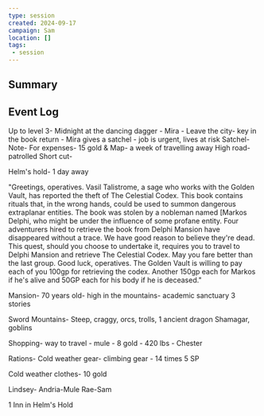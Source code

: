 ```yaml
---
type: session
created: 2024-09-17
campaign: Sam
location: []
tags:
 - session
---
```



## Summary

## Event Log

Up to level 3- 
Midnight at the dancing dagger - Mira - 
Leave the city- key in the book return - Mira gives a satchel - job is urgent, lives at risk
Satchel- Note- For expenses- 15 gold & Map- a week of travelling away
High road- patrolled 
Short cut- 

Helm's hold- 1 day away

"Greetings, operatives. Vasil Talistrome, a sage who works with the Golden Vault, has reported the theft of The Celestial Codex. This book contains rituals that, in the wrong hands, could be used to summon dangerous extraplanar entities. The book was stolen by a nobleman named [Markos Delphi, who might be under the influence of some profane entity. Four adventurers hired to retrieve the book from Delphi Mansion have disappeared without a trace. We have good reason to believe they're dead. This quest, should you choose to undertake it, requires you to travel to Delphi Mansion and retrieve The Celestial Codex. May you fare better than the last group. Good luck, operatives. The Golden Vault is willing to pay each of you 100gp for retrieving the codex. Another 150gp each for Markos if he's alive and 50GP each for his body if he is deceased."

Mansion- 70 years old- high in the mountains- academic sanctuary 3 stories 

Sword Mountains- Steep, craggy, orcs, trolls, 1 ancient dragon Shamagar, goblins 

Shopping- 
way to travel - mule - 8 gold - 420 lbs -  Chester

Rations- Cold weather gear- climbing gear - 
14 times 5 SP


Cold weather clothes- 10 gold 

Lindsey- 
Andria-Mule
Rae-Sam

1 Inn in Helm's Hold

